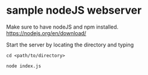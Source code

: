# sample nodeJS webserver 

Make sure to have nodeJS and npm installed.
https://nodejs.org/en/download/

Start the server by locating the directory and typing
```
cd <path/to/directory>
```
``` 
node index.js
```
